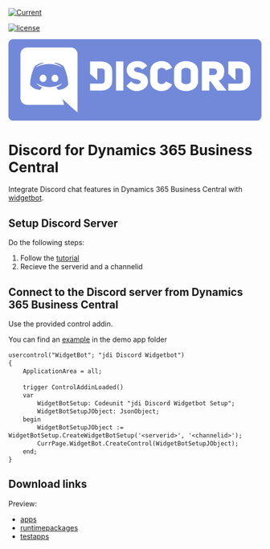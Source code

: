 [![Current](https://github.com/juliandittmann/AL.Discord/actions/workflows/current.yml/badge.svg)](https://github.com/juliandittmann/AL.Discord/actions/workflows/current.yml)

[![license](https://img.shields.io/badge/license-MIT-yellow.svg)](LICENSE)

![Discord Logo](assets/discord_banner.png) 

# Discord for Dynamics 365 Business Central

Integrate Discord chat features in Dynamics 365 Business Central with [widgetbot](https://widgetbot.io/).

## Setup Discord Server

Do the following steps:

1. Follow the [tutorial](https://docs.widgetbot.io/tutorial/) 
2. Recieve the serverid and a channelid

## Connect to the Discord server from Dynamics 365 Business Central

Use the provided control addin.

You can find an [example](https://github.com/juliandittmann/AL.Discord/blob/main/Demo/src/App.Page.al) in the demo app folder

```
usercontrol("WidgetBot"; "jdi Discord Widgetbot")
{
    ApplicationArea = all;

    trigger ControlAddinLoaded()
    var
        WidgetBotSetup: Codeunit "jdi Discord Widgetbot Setup";
        WidgetBotSetupJObject: JsonObject;
    begin
        WidgetBotSetupJObject := WidgetBotSetup.CreateWidgetBotSetup('<serverid>', '<channelid>');
        CurrPage.WidgetBot.CreateControl(WidgetBotSetupJObject);
    end;
}
```

## Download links

Preview:
- [apps](https://juliandittmann.blob.core.windows.net/al-discord-preview/latest/apps.zip)
- [runtimepackages](https://juliandittmann.blob.core.windows.net/al-discord-preview/latest/runtimepackages.zip)
- [testapps](https://juliandittmann.blob.core.windows.net/al-discord-preview/latest/testapps.zip)
